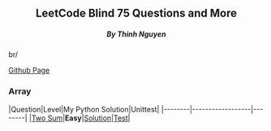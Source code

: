 <div align="center">
<h2>LeetCode Blind 75 Questions and More</h2>
<h5>By Thinh Nguyen</h5>
</div>

br/

[Github Page](https://github.com/caramelthunder/leetcodeBlind75/tree/feature)
### Array
|Question|Level|My Python Solution|Unittest|
|--------|------------------|--------|
|[Two Sum](https://leetcode.com/problems/two-sum/)|**Easy**|[Solution](https://github.com/caramelthunder/leetcodeBlind75/tree/feature/leetcode_1_twoSum/solutions)|[Test](https://github.com/caramelthunder/leetcodeBlind75/tree/feature/leetcode_1_twoSum/unittest)|

